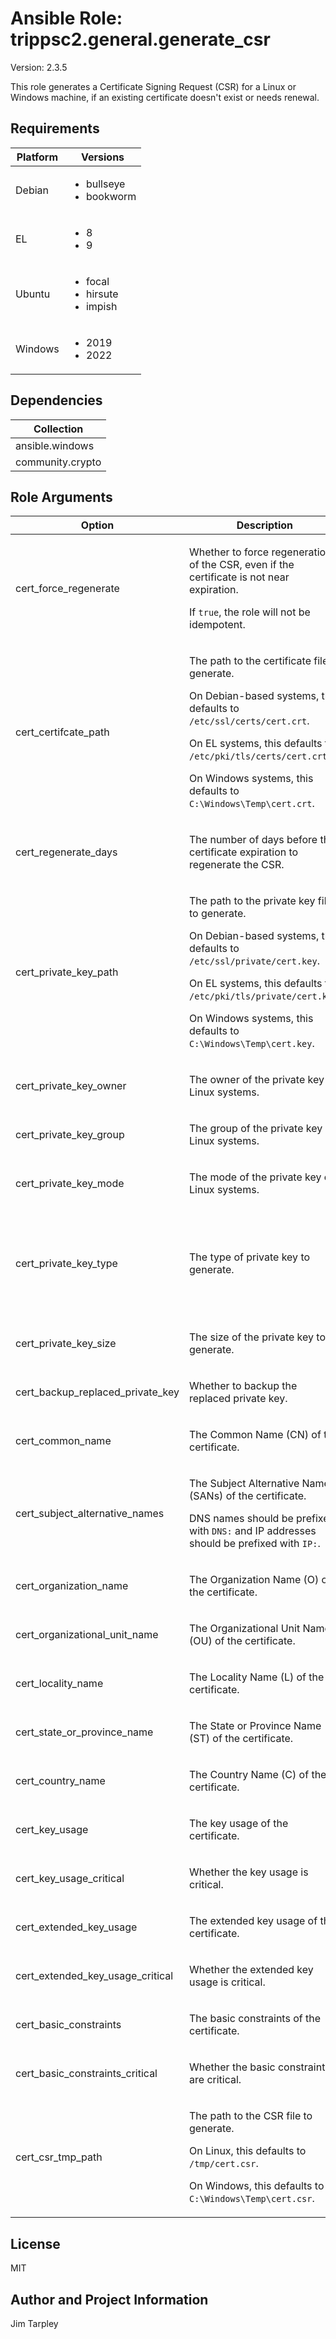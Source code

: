<!-- BEGIN_ANSIBLE_DOCS -->

# Ansible Role: trippsc2.general.generate_csr
Version: 2.3.5

This role generates a Certificate Signing Request (CSR) for a Linux or Windows machine, if an existing certificate doesn't exist or needs renewal.

## Requirements

| Platform | Versions |
| -------- | -------- |
| Debian | <ul><li>bullseye</li><li>bookworm</li></ul> |
| EL | <ul><li>8</li><li>9</li></ul> |
| Ubuntu | <ul><li>focal</li><li>hirsute</li><li>impish</li></ul> |
| Windows | <ul><li>2019</li><li>2022</li></ul> |

## Dependencies

| Collection |
| ---------- |
| ansible.windows |
| community.crypto |

## Role Arguments
|Option|Description|Type|Required|Choices|Default|
|---|---|---|---|---|---|
| cert_force_regenerate | <p>Whether to force regeneration of the CSR, even if the certificate is not near expiration.</p><p>If `true`, the role will not be idempotent.</p> | bool | no |  | false |
| cert_certifcate_path | <p>The path to the certificate file to generate.</p><p>On Debian-based systems, this defaults to `/etc/ssl/certs/cert.crt`.</p><p>On EL systems, this defaults to `/etc/pki/tls/certs/cert.crt`.</p><p>On Windows systems, this defaults to `C:\Windows\Temp\cert.crt`.</p> | path | no |  | OS Specific |
| cert_regenerate_days | <p>The number of days before the certificate expiration to regenerate the CSR.</p> | int | no |  | 30 |
| cert_private_key_path | <p>The path to the private key file to generate.</p><p>On Debian-based systems, this defaults to `/etc/ssl/private/cert.key`.</p><p>On EL systems, this defaults to `/etc/pki/tls/private/cert.key`.</p><p>On Windows systems, this defaults to `C:\Windows\Temp\cert.key`.</p> | path | no |  | OS Specific |
| cert_private_key_owner | <p>The owner of the private key on Linux systems.</p> | str | no |  | root |
| cert_private_key_group | <p>The group of the private key on Linux systems.</p> | str | no |  | root |
| cert_private_key_mode | <p>The mode of the private key on Linux systems.</p> | str | no |  | 0600 |
| cert_private_key_type | <p>The type of private key to generate.</p> | str | no | <ul><li>DSA</li><li>ECC</li><li>Ed25519</li><li>Ed448</li><li>RSA</li><li>X25519</li><li>X448</li></ul> | RSA |
| cert_private_key_size | <p>The size of the private key to generate.</p> | int | no |  | 2048 |
| cert_backup_replaced_private_key | <p>Whether to backup the replaced private key.</p> | bool | no |  | true |
| cert_common_name | <p>The Common Name (CN) of the certificate.</p> | str | no |  | {{ inventory_hostname }} |
| cert_subject_alternative_names | <p>The Subject Alternative Names (SANs) of the certificate.</p><p>DNS names should be prefixed with `DNS:` and IP addresses should be prefixed with `IP:`.</p> | list of 'str' | no |  |  |
| cert_organization_name | <p>The Organization Name (O) of the certificate.</p> | str | no |  |  |
| cert_organizational_unit_name | <p>The Organizational Unit Name (OU) of the certificate.</p> | str | no |  |  |
| cert_locality_name | <p>The Locality Name (L) of the certificate.</p> | str | no |  |  |
| cert_state_or_province_name | <p>The State or Province Name (ST) of the certificate.</p> | str | no |  |  |
| cert_country_name | <p>The Country Name (C) of the certificate.</p> | str | no |  |  |
| cert_key_usage | <p>The key usage of the certificate.</p> | list of 'str' | no |  | ["digitalSignature", "keyEncipherment"] |
| cert_key_usage_critical | <p>Whether the key usage is critical.</p> | bool | no |  | true |
| cert_extended_key_usage | <p>The extended key usage of the certificate.</p> | list of 'str' | no |  | ["serverAuth", "clientAuth"] |
| cert_extended_key_usage_critical | <p>Whether the extended key usage is critical.</p> | bool | no |  | true |
| cert_basic_constraints | <p>The basic constraints of the certificate.</p> | list of 'str' | no |  |  |
| cert_basic_constraints_critical | <p>Whether the basic constraints are critical.</p> | bool | no |  | true |
| cert_csr_tmp_path | <p>The path to the CSR file to generate.</p><p>On Linux, this defaults to `/tmp/cert.csr`.</p><p>On Windows, this defaults to `C:\Windows\Temp\cert.csr`.</p> | path | no |  | OS Specific |


## License
MIT

## Author and Project Information
Jim Tarpley
<!-- END_ANSIBLE_DOCS -->
